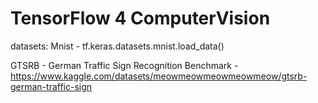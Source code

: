 # TensorFlow 4 ComputerVision

datasets: Mnist - tf.keras.datasets.mnist.load_data()

GTSRB - German Traffic Sign Recognition Benchmark - https://www.kaggle.com/datasets/meowmeowmeowmeowmeow/gtsrb-german-traffic-sign